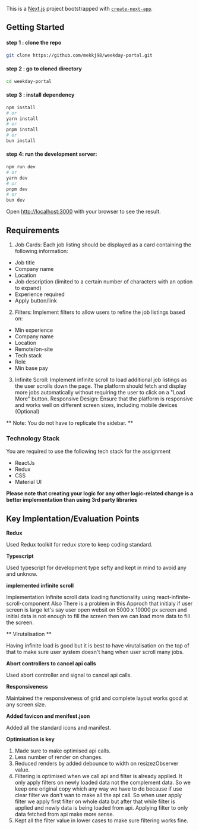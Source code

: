 This is a [Next.js](https://nextjs.org/) project bootstrapped with [`create-next-app`](https://github.com/vercel/next.js/tree/canary/packages/create-next-app).

## Getting Started


#### step 1 : clone the repo

```bash
git clone https://github.com/mekkj98/weekday-portal.git 
```

#### step 2 : go to cloned directory

```bash
cd weekday-portal
```

#### step 3 : install dependency

```bash
npm install
# or
yarn install
# or
pnpm install
# or
bun install
```


#### step 4:  run the development server:

```bash
npm run dev
# or
yarn dev
# or
pnpm dev
# or
bun dev
```

Open [http://localhost:3000](http://localhost:3000) with your browser to see the result.

## Requirements

1. Job Cards: Each job listing should be displayed as a card containing the following information:

- Job title
- Company name
- Location
- Job description (limited to a certain number of characters with an option to expand)
- Experience required
- Apply button/link

2. Filters: Implement filters to allow users to refine the job listings based on:

- Min experience
- Company name
- Location
- Remote/on-site
- Tech stack
- Role
- Min base pay

3. Infinite Scroll: Implement infinite scroll to load additional job listings as the user scrolls down the page. The platform should fetch and display more jobs automatically without requiring the user to click on a "Load More" button.
Responsive Design: Ensure that the platform is responsive and works well on different screen sizes, including mobile devices (Optional)

** Note: You do not have to replicate the sidebar. **

### Technology Stack

You are required to use the following tech stack for the assignment
- ReactJs
- Redux
- CSS
- Material UI

**Please note that creating your logic for any other logic-related change is a better implementation than using 3rd party libraries**

## Key Implentation/Evaluation Points

**Redux**

Used Redux toolkit for redux store to keep coding standard.

**Typescript**

Used typescript for development type sefty and kept in mind to avoid any and unknow.

**implemented infinite scroll**

Implementation Infinite scroll data loading functionality using react-infinite-scroll-component
Also There is a problem in this Approch that initialy if user screen is large
let's say user open websit on 5000 x 10000 px screen and initial data is not enough to fill the screen then we can load more data to fill the screen. 

** Virutalisation **

Having infinite load is good but it is best to have virutalisation on the top of that to make sure user system doesn't hang when user scroll many jobs.

**Abort controllers to cancel api calls**

Used abort controller and signal to cancel api calls.

**Responsiveness**

Maintained the responsiveness of grid and complete layout works good at any screen size.

**Added favicon and menifest.json**

Added all the standard icons and manifest.

**Optimisation is key**

1. Made sure to make optimised api calls.
2. Less number of render on changes.
3. Reduced renders by added debounce to width on resizezObserver value.
4. Filtering is optimised when we call api and filter is already applied. It only apply filters on newly loaded data not the complement data. So we keep one original copy which any way we have to do because if use clear filter we don't wan to make all the api call. So when user apply filter we apply first filter on whole data but after that while filter is applied and newly data is being loaded from api. Applying filter to only data fetched from api make more sense.
5. Kept all the filter value in lower cases to make sure filtering works fine.


